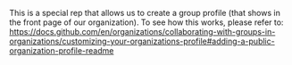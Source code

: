This is a special rep that allows us to create a group profile (that shows in the front page of our organization). To see how this works, please refer to: https://docs.github.com/en/organizations/collaborating-with-groups-in-organizations/customizing-your-organizations-profile#adding-a-public-organization-profile-readme
